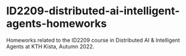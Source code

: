 # ID2209-distributed-ai-intelligent-agents-homeworks

Homeworks related to the ID2209 course in Distributed AI & Intelligent Agents at KTH Kista, Autumn 2022.
